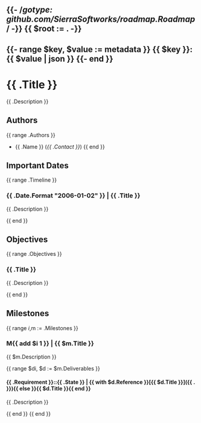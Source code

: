 {{- /*gotype: github.com/SierraSoftworks/roadmap.Roadmap*/ -}}
{{ $root := . -}}
---
{{- range $key, $value := metadata }}
{{ $key }}: {{ $value | json }}
{{- end }}
---

# {{ .Title }}
{{ .Description }}

## Authors
{{ range .Authors }}
- {{ .Name }} (*{{ .Contact }}*)
{{ end }}

## Important Dates
{{ range .Timeline }}
### **{{ .Date.Format "2006-01-02" }}** | {{ .Title }}
{{ .Description }}

{{ end }}

## Objectives
{{ range .Objectives }}
### {{ .Title }}
{{ .Description }}

{{ end }}

## Milestones
{{ range $i,$m := .Milestones }}
### **M{{ add $i 1 }}** | {{ $m.Title }}
{{ $m.Description }}

{{ range $di, $d := $m.Deliverables }}
#### **{{ .Requirement }}::{{ .State }}** | {{ with $d.Reference }}[{{ $d.Title }}]({{ . }}){{ else }}{{ $d.Title }}{{ end }}
{{ .Description }}

{{ end }}
{{ end }}
